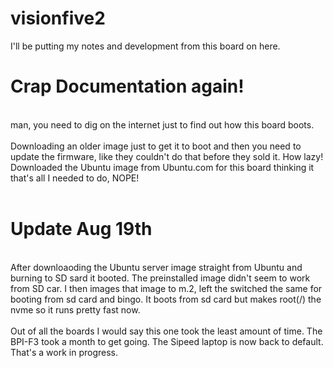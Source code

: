 # visionfive2

I'll be putting my notes and development from this board on here.
<br>
# Crap Documentation again!

<br>
man, you need to dig on the internet just to find out how this board boots. <br>
<br>
Downloading an older image just to get it to boot and then you need to update the firmware, like they couldn't do that before they sold it.  How lazy!
<br>
Downloaded the Ubuntu image from Ubuntu.com for this board thinking it that's all I needed to do, NOPE!
<br>
<br>

# Update Aug 19th
<br>
After downloaoding the Ubuntu server image straight from Ubuntu and burning to SD sard it booted. The preinstalled image didn't seem to work from SD car. I  then images that image to m.2, left the switched the same for booting from sd card and bingo. It boots from sd card but makes root(/) the nvme so it runs pretty fast now.
<br><br>
Out of all the boards I would say this one took the least amount of time. The BPI-F3 took a month to get going. The Sipeed laptop is now back to default.  That's a work in progress.
 



